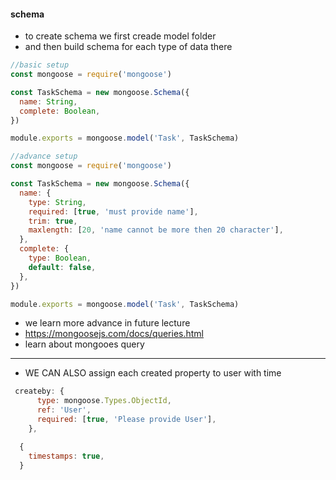 #### schema

- to create schema we first creade model folder
- and then build schema for each type of data there

```js
//basic setup
const mongoose = require('mongoose')

const TaskSchema = new mongoose.Schema({
  name: String,
  complete: Boolean,
})

module.exports = mongoose.model('Task', TaskSchema)
```

```js
//advance setup
const mongoose = require('mongoose')

const TaskSchema = new mongoose.Schema({
  name: {
    type: String,
    required: [true, 'must provide name'],
    trim: true,
    maxlength: [20, 'name cannot be more then 20 character'],
  },
  complete: {
    type: Boolean,
    default: false,
  },
})

module.exports = mongoose.model('Task', TaskSchema)
```

- we learn more advance in future lecture
- https://mongoosejs.com/docs/queries.html
- learn about mongooes query

---

- WE CAN ALSO assign each created property to user with time

```js
 createby: {
      type: mongoose.Types.ObjectId,
      ref: 'User',
      required: [true, 'Please provide User'],
    },

  {
    timestamps: true,
  }
```
